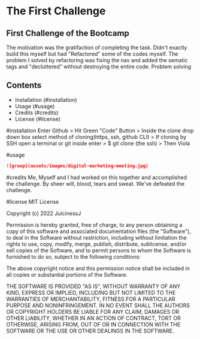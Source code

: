 # The First Challenge

## First Challenge of the Bootcamp

The motivation was the gratifaction of completing the task.
Didn't exactly build this myself but had "Refactored" some of the codes myself.
The problem I solved by refactoring was fixing the nav and added the sematic tags and "decluttered" without destroying the entire code. 
Problem solving

## Contents

- Installation (#installation)
- Usage (#usage)
- Credits (#credits)
- License (#license)

#installation
Enter Github > Hit Green "Code" Button > Inside the clone drop down box select method of cloning(https, ssh, github CLI) > If cloning by SSH open a terminal or git inside enter > $ git clone (the ssh) > Then Viola

#usage
```md
![group](assets/images/digital-marketing-meeting.jpg)
```
#credits
Me, Myself and I had worked on this together and accomplished the challenge. By sheer will, blood, tears and sweat. We've defeated the challenge.

#license
MIT License

Copyright (c) 2022 JuicinessJ

Permission is hereby granted, free of charge, to any person obtaining a copy
of this software and associated documentation files (the "Software"), to deal
in the Software without restriction, including without limitation the rights
to use, copy, modify, merge, publish, distribute, sublicense, and/or sell
copies of the Software, and to permit persons to whom the Software is
furnished to do so, subject to the following conditions:

The above copyright notice and this permission notice shall be included in all
copies or substantial portions of the Software.

THE SOFTWARE IS PROVIDED "AS IS", WITHOUT WARRANTY OF ANY KIND, EXPRESS OR
IMPLIED, INCLUDING BUT NOT LIMITED TO THE WARRANTIES OF MERCHANTABILITY,
FITNESS FOR A PARTICULAR PURPOSE AND NONINFRINGEMENT. IN NO EVENT SHALL THE
AUTHORS OR COPYRIGHT HOLDERS BE LIABLE FOR ANY CLAIM, DAMAGES OR OTHER
LIABILITY, WHETHER IN AN ACTION OF CONTRACT, TORT OR OTHERWISE, ARISING FROM,
OUT OF OR IN CONNECTION WITH THE SOFTWARE OR THE USE OR OTHER DEALINGS IN THE
SOFTWARE.